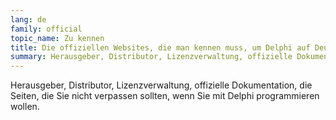 ```yaml
---
lang: de
family: official
topic_name: Zu kennen
title: Die offiziellen Websites, die man kennen muss, um Delphi auf Deutsch zu machen.
summary: Herausgeber, Distributor, Lizenzverwaltung, offizielle Dokumentation, die Seiten, die Sie nicht verpassen sollten, wenn Sie mit Delphi programmieren wollen.
---
```

Herausgeber, Distributor, Lizenzverwaltung, offizielle Dokumentation, die Seiten, die Sie nicht verpassen sollten, wenn Sie mit Delphi programmieren wollen.